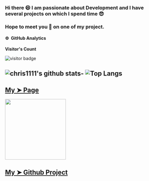 ### Hi there 😄 I am passionate about Development and I have several projects on which I spend time 😎 
### Hope to meet you 🤝 on one of my project.

#### ⚙️ &nbsp;GitHub Analytics
<p align="left"><b>Visitor's Count</b></p>
<p align="left"><img src="https://profile-counter.glitch.me/chris1111/count.svg" alt="visitor badge"/></p>

![chris1111's github stats](https://github-readme-stats.vercel.app/api?username=chris1111&show_icons=true&theme=tokyonight)- ![Top Langs](https://github-readme-stats.vercel.app/api/top-langs/?username=chris1111&show_icons=true&theme=tokyonight)
----------------------------------------------------------------------

[My ➤ Page](http://portfolio-website-beta-green.vercel.app/) 
-

<a href="https://github.com/R-ohit-B-isht?tab=repositories"><img src="https://user-images.githubusercontent.com/6248794/134265145-48b081e9-63aa-4def-acd9-a347c5f55f13.png" width="200px"></a>

[My ➤ Github Project](https://github.com/R-ohit-B-isht?tab=repositories)
-
